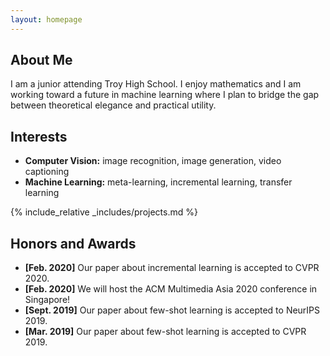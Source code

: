 ```yaml
---
layout: homepage
---
```


## About Me

I am a junior attending Troy High School. I enjoy mathematics and I am working toward a future in machine learning where I plan to bridge the gap between theoretical elegance and practical utility. 

## Interests

- **Computer Vision:** image recognition, image generation, video captioning
- **Machine Learning:** meta-learning, incremental learning, transfer learning

{% include_relative _includes/projects.md %}

## Honors and Awards

- **[Feb. 2020]** Our paper about incremental learning is accepted to CVPR 2020.
- **[Feb. 2020]** We will host the ACM Multimedia Asia 2020 conference in Singapore!
- **[Sept. 2019]** Our paper about few-shot learning is accepted to NeurIPS 2019.
- **[Mar. 2019]** Our paper about few-shot learning is accepted to CVPR 2019.

